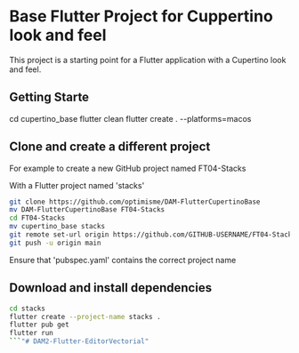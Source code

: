 # Base Flutter Project for Cuppertino look and feel

This project is a starting point for a Flutter application with a Cupertino look and feel.

## Getting Starte

cd cupertino_base
flutter clean
flutter create . --platforms=macos

## Clone and create a different project

For example to create a new GitHub project named FT04-Stacks

With a Flutter project named 'stacks'

``` bash
git clone https://github.com/optimisme/DAM-FlutterCupertinoBase
mv DAM-FlutterCupertinoBase FT04-Stacks
cd FT04-Stacks
mv cupertino_base stacks
git remote set-url origin https://github.com/GITHUB-USERNAME/FT04-Stacks.git
git push -u origin main

```

Ensure that 'pubspec.yaml' contains the correct project name

## Download and install dependencies

``` bash
cd stacks
flutter create --project-name stacks .
flutter pub get
flutter run
```"# DAM2-Flutter-EditorVectorial" 
